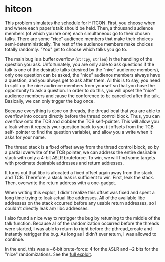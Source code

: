 # hitcon

This problem simulates the schedule for HITCON. First, you choose when and
where each paper's talk should be held. Then, a thousand audience members (of
which you are one) each simultaneous go to their chosen talks. There are some
"nice" audience members that make their choices semi-deterministically. The
rest of the audience members make choices totally randomly. "You" get to
choose which talks you go to.

The main bug is a buffer overflow (`strcpy`, `strlen`) in the handling of the
question you ask. Unfortunately, you are only able to ask questions if the
talk is one of the desirable talks (desired by the "nice" audience members),
only one question can be asked, the "nice" audience members always have a
question, and you always get to ask after them. All this is to say, you need
to split up the nice audience members from yourself so that you have the
opportunity to ask a question. In order to do this, you will upset the "nice"
audience members and cause the conference to be cancelled after the talk.
Basically, we can only trigger the bug once.

Because everything is done on threads, the thread local that you are able to
overflow into occurs directly before the thread control block. Thus, you can
overflow onto the TCB and clobber the TCB self-pointer. This will allow you a
leak when it repeats your question back to you (it offsets from the TCB self-
pointer to find the question variable), and allow you a write when it asks for
your name.

The thread stack is a fixed offset away from the thread control block, so by
a partial overwrite of the TCB pointer, we can address the entire desirable
stack with only a 4-bit ASLR bruteforce. To win, we will find some targets
with proximate desirable addresses and return addresses.

It turns out that libc is allocated a fixed offset again away from the stack
and TCB. Therefore, a stack leak is sufficient to win. First, leak the stack.
Then, overwrite the return address with a one-gadget.

When writing this exploit, I didn't realize this offset was fixed and spent a
long time trying to leak actual libc addresses. All of the available libc
addresses on the stack occurred before any usable return addresses, so I
couldn't directly leak any libc addresses.

I also found a nice way to retrigger the bug by returning to the middle
of the talk function. Because all of the randomization occurred before the
threads were started, I was able to return to right before the
pthread_create and instantly retrigger the bug. As long as I didn't ever
return, I was allowed to continue.

In the end, this was a \~6-bit brute-force: 4 for the ASLR and \~2 bits
for the "nice" randomizations. See the [full exploit](exploit.py).
